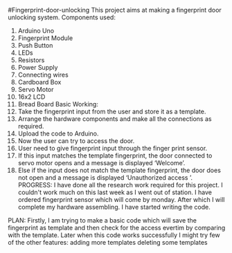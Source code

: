 #Fingerprint-door-unlocking
This project aims at making a fingerprint door unlocking system. 
Components used:
1.	Arduino Uno
2.	Fingerprint Module
3.	Push Button 
4.	LEDs 
5.	Resistors
6.	Power Supply
7.	Connecting wires
8.	Cardboard Box
9.	Servo Motor 
10.	16x2 LCD 
11.	Bread Board 
Basic Working:
1.	Take the fingerprint input from the user and store it as a template. 
2.	Arrange the hardware components and make all the connections as required.
3.	Upload the code to Arduino.
4.	Now the user can try to access the door.
5.	User need to give fingerprint input through the finger print sensor.
6.	If this input matches the template fingerprint, the door connected to servo motor opens and a message is displayed ‘Welcome’.
7.	Else if the input does not match the template fingerprint, the door does not open and a message is displayed ‘Unauthorized access ’.
PROGRESS:
I have done all the research work required for this project.
I couldn't work much on this last week as I went out of station.
I have ordered fingerprint sensor which will come by monday. After which I will complete my hardware assembling.
I have started writing the code.

PLAN:
Firstly, I am  trying to make a basic code which will save the fingerprint as template and then check for the access evertim by comparing with the template.
Later when this code works successfully I might try few of the other features:
adding more templates
deleting some templates 
